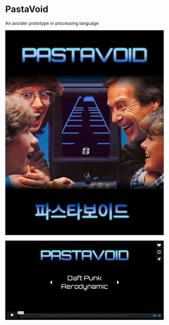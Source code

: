 PastaVoid
=========

An avoider prototype in processing language

![Poster](/ressources/poster.jpg?raw=true "Pastavoid Poster")

[![ScreenShot](/ressources/screenshot.png?raw=true "GamePlay Video")](http://vimeo.com/82386131)